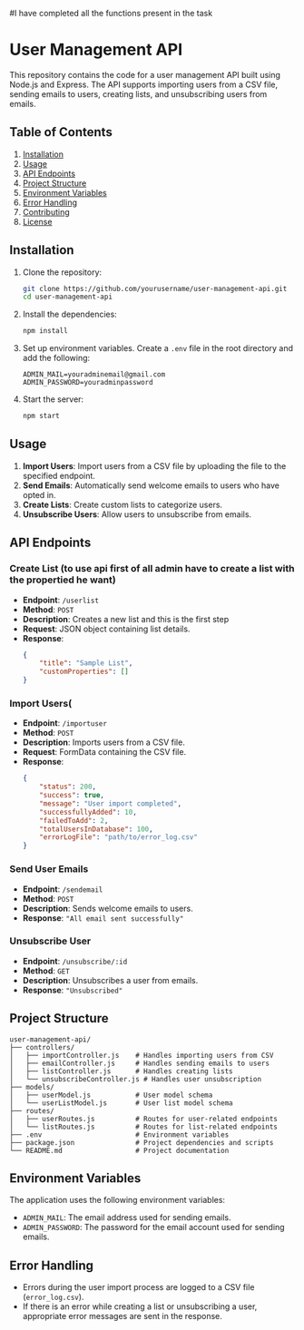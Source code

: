 #I have completed all the functions present in the task

# User Management API

This repository contains the code for a user management API built using Node.js and Express. The API supports importing users from a CSV file, sending emails to users, creating lists, and unsubscribing users from emails.

## Table of Contents
1. [Installation](#installation)
2. [Usage](#usage)
3. [API Endpoints](#api-endpoints)
4. [Project Structure](#project-structure)
5. [Environment Variables](#environment-variables)
6. [Error Handling](#error-handling)
7. [Contributing](#contributing)
8. [License](#license)

## Installation

1. Clone the repository:
    ```bash
    git clone https://github.com/yourusername/user-management-api.git
    cd user-management-api
    ```

2. Install the dependencies:
    ```bash
    npm install
    ```

3. Set up environment variables. Create a `.env` file in the root directory and add the following:
    ```env
    ADMIN_MAIL=youradminemail@gmail.com
    ADMIN_PASSWORD=youradminpassword
    ```

4. Start the server:
    ```bash
    npm start
    ```

## Usage

1. **Import Users**: Import users from a CSV file by uploading the file to the specified endpoint.
2. **Send Emails**: Automatically send welcome emails to users who have opted in.
3. **Create Lists**: Create custom lists to categorize users.
4. **Unsubscribe Users**: Allow users to unsubscribe from emails.

## API Endpoints

### Create List (to use api first of all admin have to create a list with the propertied he want)
- **Endpoint**: `/userlist`
- **Method**: `POST`
- **Description**: Creates a new list and this is the first step
- **Request**: JSON object containing list details.
- **Response**:
    ```json
    {
        "title": "Sample List",
        "customProperties": []
    }
    ```
### Import Users(
- **Endpoint**: `/importuser`
- **Method**: `POST`
- **Description**: Imports users from a CSV file.
- **Request**: FormData containing the CSV file.
- **Response**:
    ```json
    {
        "status": 200,
        "success": true,
        "message": "User import completed",
        "successfullyAdded": 10,
        "failedToAdd": 2,
        "totalUsersInDatabase": 100,
        "errorLogFile": "path/to/error_log.csv"
    }
    ```

### Send User Emails
- **Endpoint**: `/sendemail`
- **Method**: `POST`
- **Description**: Sends welcome emails to users.
- **Response**: `"All email sent successfully"`


### Unsubscribe User
- **Endpoint**: `/unsubscribe/:id`
- **Method**: `GET`
- **Description**: Unsubscribes a user from emails.
- **Response**: `"Unsubscribed"`

## Project Structure

```plaintext
user-management-api/
├── controllers/
│   ├── importController.js    # Handles importing users from CSV
│   ├── emailController.js     # Handles sending emails to users
│   ├── listController.js      # Handles creating lists
│   └── unsubscribeController.js # Handles user unsubscription
├── models/
│   ├── userModel.js           # User model schema
│   └── userListModel.js       # User list model schema
├── routes/
│   ├── userRoutes.js          # Routes for user-related endpoints
│   └── listRoutes.js          # Routes for list-related endpoints
├── .env                       # Environment variables
├── package.json               # Project dependencies and scripts
└── README.md                  # Project documentation
```

## Environment Variables

The application uses the following environment variables:

- `ADMIN_MAIL`: The email address used for sending emails.
- `ADMIN_PASSWORD`: The password for the email account used for sending emails.

## Error Handling

- Errors during the user import process are logged to a CSV file (`error_log.csv`).
- If there is an error while creating a list or unsubscribing a user, appropriate error messages are sent in the response.
